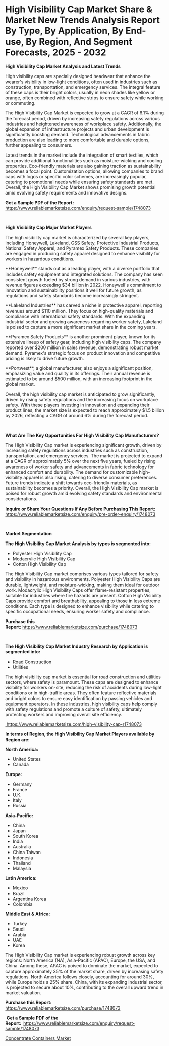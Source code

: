 <p><h1>High Visibility Cap Market Share & Market New Trends Analysis Report By Type, By Application, By End-use, By Region, And Segment Forecasts, 2025 - 2032</h1></p><p><strong>High Visibility Cap Market Analysis and Latest Trends</strong></p>
<p><p>High visibility caps are specially designed headwear that enhance the wearer's visibility in low-light conditions, often used in industries such as construction, transportation, and emergency services. The integral feature of these caps is their bright colors, usually in neon shades like yellow or orange, often combined with reflective strips to ensure safety while working or commuting.</p><p>The High Visibility Cap Market is expected to grow at a CAGR of 6.1% during the forecast period, driven by increasing safety regulations across various industries and heightened awareness of workplace safety. Additionally, the global expansion of infrastructure projects and urban development is significantly boosting demand. Technological advancements in fabric production are also leading to more comfortable and durable options, further appealing to consumers.</p><p>Latest trends in the market include the integration of smart textiles, which can provide additional functionalities such as moisture-wicking and cooling properties. Eco-friendly materials are also gaining traction as sustainability becomes a focal point. Customization options, allowing companies to brand caps with logos or specific color schemes, are increasingly popular, catering to promotional needs while ensuring safety standards are met. Overall, the High Visibility Cap Market shows promising growth potential amid evolving safety requirements and innovative designs.</p></p>
<p><strong>Get a Sample PDF of the Report:&nbsp;</strong> <a href="https://www.reliablemarketsize.com/enquiry/request-sample/1748073?utm_campaign=2255&utm_medium=2&utm_source=Github&utm_content=ia&utm_term=08022025&utm_id=high-visibility-cap">https://www.reliablemarketsize.com/enquiry/request-sample/1748073</a></p>
<p>&nbsp;</p>
<p><strong>High Visibility Cap Major Market Players</strong></p>
<p><p>The high visibility cap market is characterized by several key players, including Honeywell, Lakeland, GSS Safety, Protective Industrial Products, National Safety Apparel, and Pyramex Safety Products. These companies are engaged in producing safety apparel designed to enhance visibility for workers in hazardous conditions. </p><p>**Honeywell** stands out as a leading player, with a diverse portfolio that includes safety equipment and integrated solutions. The company has seen consistent growth fueled by strong demand in various industries, with revenue figures exceeding $34 billion in 2022. Honeywell's commitment to innovation and sustainability positions it well for future growth, as regulations and safety standards become increasingly stringent.</p><p>**Lakeland Industries** has carved a niche in protective apparel, reporting revenues around $110 million. They focus on high-quality materials and compliance with international safety standards. With the expanding industrial sector and growing awareness regarding worker safety, Lakeland is poised to capture a more significant market share in the coming years.</p><p>**Pyramex Safety Products** is another prominent player, known for its extensive lineup of safety gear, including high visibility caps. The company reported over $200 million in sales revenue, demonstrating robust market demand. Pyramex's strategic focus on product innovation and competitive pricing is likely to drive future growth.</p><p>**Portwest**, a global manufacturer, also enjoys a significant position, emphasizing value and quality in its offerings. Their annual revenue is estimated to be around $500 million, with an increasing footprint in the global market.</p><p>Overall, the high visibility cap market is anticipated to grow significantly, driven by rising safety regulations and the increasing focus on workplace safety. With these players investing in innovation and expanding their product lines, the market size is expected to reach approximately $1.5 billion by 2026, reflecting a CAGR of around 6% during the forecast period.</p></p>
<p>&nbsp;</p>
<p><strong>What Are The Key Opportunities For High Visibility Cap Manufacturers?</strong></p>
<p><p>The High Visibility Cap market is experiencing significant growth, driven by increasing safety regulations across industries such as construction, transportation, and emergency services. The market is projected to expand at a CAGR of approximately 5% over the next five years, fueled by rising awareness of worker safety and advancements in fabric technology for enhanced comfort and durability. The demand for customizable high-visibility apparel is also rising, catering to diverse consumer preferences. Future trends indicate a shift towards eco-friendly materials, as sustainability becomes a priority. Overall, the High Visibility Cap market is poised for robust growth amid evolving safety standards and environmental considerations.</p></p>
<p><strong>Inquire or Share Your Questions If Any Before Purchasing This Report:</strong> <a href="https://www.reliablemarketsize.com/enquiry/pre-order-enquiry/1748073?utm_campaign=2255&utm_medium=2&utm_source=Github&utm_content=ia&utm_term=08022025&utm_id=high-visibility-cap">https://www.reliablemarketsize.com/enquiry/pre-order-enquiry/1748073</a></p>
<p>&nbsp;</p>
<p><strong>Market Segmentation</strong></p>
<p><strong>The High Visibility Cap Market Analysis by types is segmented into:</strong></p>
<p><ul><li>Polyester High Visibility Cap</li><li>Modacrylic High Visibility Cap</li><li>Cotton High Visibility Cap</li></ul></p>
<p><p>The High Visibility Cap market comprises various types tailored for safety and visibility in hazardous environments. Polyester High Visibility Caps are durable, lightweight, and moisture-wicking, making them ideal for outdoor work. Modacrylic High Visibility Caps offer flame-resistant properties, suitable for industries where fire hazards are present. Cotton High Visibility Caps provide comfort and breathability, appealing to those in less extreme conditions. Each type is designed to enhance visibility while catering to specific occupational needs, ensuring worker safety and compliance.</p></p>
<p><strong>Purchase this Report:&nbsp;</strong><a href="https://www.reliablemarketsize.com/purchase/1748073?utm_campaign=2255&utm_medium=2&utm_source=Github&utm_content=ia&utm_term=08022025&utm_id=high-visibility-cap">https://www.reliablemarketsize.com/purchase/1748073</a></p>
<p>&nbsp;</p>
<p><strong>The High Visibility Cap Market Industry Research by Application is segmented into:</strong></p>
<p><ul><li>Road Construction</li><li>Utilities</li></ul></p>
<p><p>The high visibility cap market is essential for road construction and utilities sectors, where safety is paramount. These caps are designed to enhance visibility for workers on-site, reducing the risk of accidents during low-light conditions or in high-traffic areas. They often feature reflective materials and bright colors to ensure easy identification by passing vehicles and equipment operators. In these industries, high visibility caps help comply with safety regulations and promote a culture of safety, ultimately protecting workers and improving overall site efficiency.</p></p>
<p><a href="https://www.reliablemarketsize.com/high-visibility-cap-r1748073?utm_campaign=2255&utm_medium=2&utm_source=Github&utm_content=ia&utm_term=08022025&utm_id=high-visibility-cap">&nbsp;https://www.reliablemarketsize.com/high-visibility-cap-r1748073</a></p>
<p><strong>In terms of Region, the High Visibility Cap Market Players available by Region are:</strong></p>
<p>
    <p> <strong> North America: </strong>
        <ul>
            <li>United States</li>
            <li>Canada</li>
        </ul>
        </p> 
    <p> <strong> Europe: </strong>
        <ul>
            <li>Germany</li>
            <li>France</li>
            <li>U.K.</li>
            <li>Italy</li>
            <li>Russia</li>
        </ul>
        </p> 
    <p> <strong> Asia-Pacific: </strong>
        <ul>
            <li>China</li>
            <li>Japan</li>
            <li>South Korea</li>
            <li>India</li>
            <li>Australia</li>
            <li>China Taiwan</li>
            <li>Indonesia</li>
            <li>Thailand</li>
            <li>Malaysia</li>
        </ul>
        </p> 
    <p> <strong> Latin America: </strong>
        <ul>
            <li>Mexico</li>
            <li>Brazil</li>
            <li>Argentina Korea</li>
            <li>Colombia</li>
        </ul>
        </p> 
    <p> <strong> Middle East & Africa: </strong>
        <ul>
            <li>Turkey</li>
            <li>Saudi</li>
            <li>Arabia</li>
            <li>UAE</li>
            <li>Korea</li>
        </ul>
    </p>
    </p>
<p><p>The High Visibility Cap market is experiencing robust growth across key regions: North America (NA), Asia-Pacific (APAC), Europe, the USA, and China. Among these, APAC is poised to dominate the market, expected to capture approximately 35% of the market share, driven by increasing safety regulations. North America follows closely, accounting for around 30%, while Europe holds a 25% share. China, with its expanding industrial sector, is projected to secure about 10%, contributing to the overall upward trend in market valuation.</p></p>
<p><strong>Purchase this Report: </strong><a href="https://www.reliablemarketsize.com/purchase/1748073?utm_campaign=2255&utm_medium=2&utm_source=Github&utm_content=ia&utm_term=08022025&utm_id=high-visibility-cap">https://www.reliablemarketsize.com/purchase/1748073</a></p>
<p>&nbsp;<strong>Get a Sample PDF of the Report:&nbsp;&nbsp;</strong><a href="https://www.reliablemarketsize.com/enquiry/request-sample/1748073?utm_campaign=2255&utm_medium=2&utm_source=Github&utm_content=ia&utm_term=08022025&utm_id=high-visibility-cap">https://www.reliablemarketsize.com/enquiry/request-sample/1748073</a></p>
<p><strong></strong></p>
<p><p><a href="https://github.com/kbollin866/Market-Research-Report-List-1/blob/main/concentrate-containers-market.md?utm_campaign=2255&utm_medium=2&utm_source=Github&utm_content=ia&utm_term=08022025&utm_id=high-visibility-cap">Concentrate Containers Market</a></p></p>
